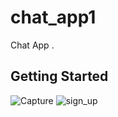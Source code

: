 # chat_app1

Chat App .

## Getting Started

![Capture](https://github.com/user-attachments/assets/66fb5d8f-3b54-4c12-a06d-3d9f8cf39d3e)
![sign_up](https://github.com/user-attachments/assets/e6bc1761-99fa-4e4b-bb9d-e428df8d0b2a)

